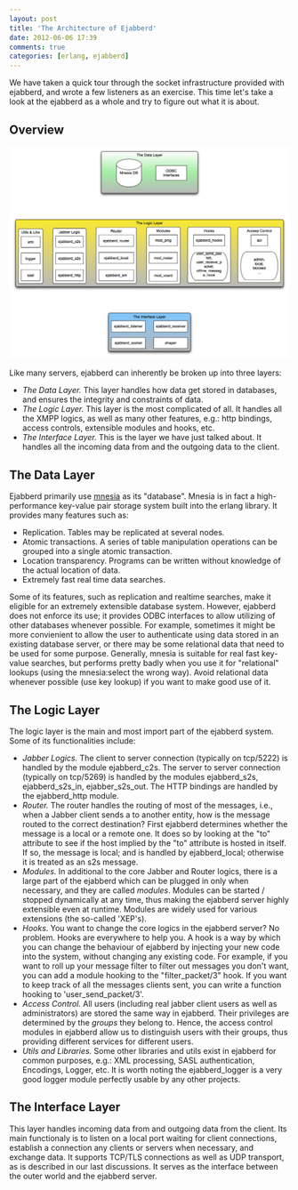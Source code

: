 ```yaml
---
layout: post
title: 'The Architecture of Ejabberd'
date: 2012-06-06 17:39
comments: true
categories: [erlang, ejabberd]
---
```



We have taken a quick tour through the socket infrastructure provided with ejabberd, and wrote a few listeners as an exercise. This time let's take a look at the ejabberd as a whole and try to figure out what it is about.

## Overview
![The ejabberd architecture overview](/images/ejabberd_overview.png "Ejabberd Overview")

Like many servers, ejabberd can inherently be broken up into three layers:

* *The Data Layer.* This layer handles how data get stored in databases, and ensures the integrity and constraints of data. 
* *The Logic Layer.* This layer is the most complicated of all. It handles all the XMPP logics, as well as many other features, e.g.: http bindings, access controls, extensible modules and hooks, etc.
* *The Interface Layer.* This is the layer we have just talked about. It handles all the incoming data from and the outgoing data to the client.

## The Data Layer
Ejabberd primarily use [mnesia](http://www.erlang.org/doc/man/mnesia.html) as its "database". Mnesia is in fact a high-performance key-value pair storage system built into the erlang library. It provides many features such as:

* Replication. Tables may be replicated at several nodes.
* Atomic transactions. A series of table manipulation operations can be grouped into a single atomic transaction.
* Location transparency. Programs can be written without knowledge of the actual location of data.
* Extremely fast real time data searches.

Some of its features, such as replication and realtime searches, make it eligible for an extremely extensible database system. However, ejabberd does not enforce its use; it provides ODBC interfaces to allow utilizing of other databases whenever possible. For example, sometimes it might be more convienient to allow the user to authenticate using data stored in an existing database server, or there may be some relational data that need to be used for some purpose. Generally, mnesia is suitable for real fast key-value searches, but performs pretty badly when you use it for "relational" lookups (using the mnesia:select the wrong way). Avoid relational data whenever possible (use key lookup) if you want to make good use of it.

## The Logic Layer
The logic layer is the main and most import part of the ejabberd system. Some of its functionalities include:

* *Jabber Logics.* The client to server connection (typically on tcp/5222) is handled by the module ejabberd_c2s. The server to server connection (typically on tcp/5269) is handled by the modules ejabberd_s2s, ejabberd_s2s_in, ejabber_s2s_out. The HTTP bindings are handled by the ejabberd_http module.
* *Router.* The router handles the routing of most of the messages, i.e., when a Jabber client sends a <message> to another entity, how is the message routed to the correct destination? First ejabberd determines whether the message is a local or a remote one. It does so by looking at the "to" attribute to see if the host implied by the "to" attribute is hosted in itself. If so, the message is local; and is handled by ejabberd_local; otherwise it is treated as an s2s message.
* *Modules.* In additional to the core Jabber and Router logics, there is a large part of the ejabberd which can be plugged in only when necessary, and they are called _modules_. Modules can be started / stopped dynamically at any time, thus making the ejabberd server highly extensible even at runtime. Modules are widely used for various <iq> extensions (the so-called 'XEP's).
* *Hooks*. You want to change the core logics in the ejabberd server? No problem. Hooks are everywhere to help you. A hook is a way by which you can change the behaviour of ejabberd by injecting your new code into the system, without changing any existing code. For example, if you want to roll up your message filter to filter out messages you don't want, you can add a module hooking to the "filter_packet/3" hook. If you want to keep track of all the messages clients sent, you can write a function hooking to 'user_send_packet/3'.
* *Access Control.* All users (including real jabber client users as well as  administrators) are stored the same way in ejabberd. Their privileges are determined by the _groups_ they belong to. Hence, the access control modules in ejabberd allow us to distinguish users with their groups, thus providing different services for different users.
* *Utils and Libraries.* Some other libraries and utils exist in ejabberd for common purposes, e.g.: XML processing, SASL authentication, Encodings, Logger, etc. It is worth noting the ejabberd_logger is a very good logger module perfectly usable by any other projects.

## The Interface Layer
This layer handles incoming data from and outgoing data from the client. Its main functionaly is to listen on a local port waiting for client connections, establish a connection any clients or servers when necessary, and exchange data. It supports TCP/TLS connections as well as UDP transport, as is described in our last discussions. It serves as the interface between the outer world and the ejabberd server.

















